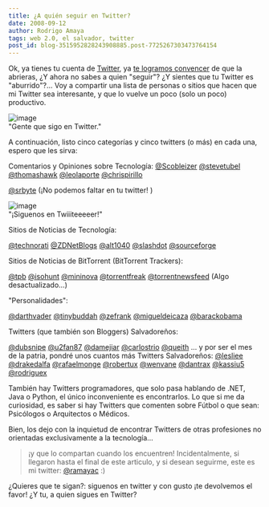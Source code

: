 ```yaml
---
title: ¿A quién seguir en Twitter?
date: 2008-09-12
author: Rodrigo Amaya
tags: web 2.0, el salvador, twitter
post_id: blog-3515952828243908885.post-7725267303473764154
---
```


Ok, ya tienes tu cuenta de [Twitter](https://twitter.com/), ya [te logramos convencer](https://www.srbyte.com/2008/09/y-para-qu-te-puede-servir-twitter.html) de que la abrieras, ¿Y ahora no sabes a quien "seguir"? ¿Y sientes que tu Twitter es "aburrido"?... Voy a compartir una lista de personas o sitios que hacen que mi Twitter sea interesante, y que lo vuelve un poco (solo un poco) productivo.

![image](https://1.bp.blogspot.com/_ayvorITawE4/SMpxRLIcC4I/AAAAAAAABPo/q9R9izgtvYY/s200/Aquiensigo.twitter.ramayac.png)    
"Gente que sigo en
Twitter."

A continuación, listo cinco categorías y cinco twitters (o más) en cada una, espero que les sirva:

Comentarios y Opiniones sobre Tecnología:
[@Scobleizer](https://twitter.com/Scobleizer)
[@stevetubel](https://twitter.com/steverubel)
[@thomashawk](https://twitter.com/thomashawk)
[@leolaporte](https://twitter.com/leolaporte)
[@chrispirillo](https://twitter.com/chrispirillo)

[@srbyte](https://twitter.com/srbyte) (¡No podemos faltar en tu twitter!
)

![image](https://2.bp.blogspot.com/_ayvorITawE4/SMp1bMDV0LI/AAAAAAAABPw/YA6qssvqX3M/s320/srbyte.twitter.png)    
"¡Siguenos en
Twiiiteeeeer!"

Sitios de Noticias de Tecnología:

[@technorati](https://twitter.com/technorati)
[@ZDNetBlogs](https://twitter.com/ZDNetBlogs)
[@alt1040](https://twitter.com/alt1040)
[@slashdot](https://twitter.com/slashdot)
[@sourceforge](https://twitter.com/sourceforge)

Sitios de Noticias de BitTorrent (BitTorrent Trackers):

[@tpb](https://twitter.com/tpb)
[@isohunt](https://twitter.com/isohunt)
[@mininova](https://twitter.com/mininova)
[@torrentfreak](https://twitter.com/torrentfreak)
[@torrentnewsfeed](https://twitter.com/torrentnewsfeed) (Algo
desactualizado...)

"Personalidades":

[@darthvader](https://twitter.com/darthvader)
[@tinybuddah](https://twitter.com/tinybuddah)
[@zefrank](https://twitter.com/zefrank)
[@migueldeicaza](https://twitter.com/migueldeicaza)
[@barackobama](https://twitter.com/BarakObama)

Twitters (que también son Bloggers) Salvadoreños:

[@dubsnipe](https://twitter.com/dubsnipe)
[@u2fan87](https://twitter.com/u2fan87)
[@damejiar](https://twitter.com/damejiar)
[@carlostrio](https://twitter.com/carlostrio)
[@queith](https://twitter.com/queith)
... y por ser el mes de la patria, pondré unos cuantos más Twitters Salvadoreños:
[@lesliee](https://twitter.com/lesliee)
[@drakedalfa](https://twitter.com/drakedalfa)
[@rafaelmonge](https://twitter.com/rafaelmonge)
[@robertux](https://twitter.com/robertux)
[@wenvane](https://twitter.com/wenvane)
[@dantrax](https://twitter.com/dantrax)
[@kassiu5](https://twitter.com/kassiu5)
[@rodriguex](https://twitter.com/rodriguex)

También hay Twitters programadores, que solo pasa hablando de .NET, Java o Python, el único inconveniente es encontrarlos. Lo que si me da curiosidad, es saber si hay Twitters que comenten sobre Fútbol o que sean: Psicólogos o Arquitectos o Médicos.

Bien, los dejo con la inquietud de encontrar Twitters de otras profesiones no orientadas exclusivamente a la tecnología...
> ¡y que lo compartan cuando los
> encuentren!
Incidentalmente, si llegaron hasta el final de este articulo, y si desean seguirme, este es mi twitter: [@ramayac](https://twitter.com/ramayac) :)

¿Quieres que te sigan?: siguenos en twitter y con gusto ¡te devolvemos el favor! ¿Y tu, a quien sigues en Twitter?